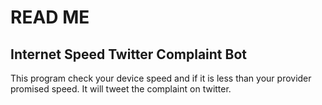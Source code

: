 # READ ME

## Internet Speed Twitter Complaint Bot

This program check your device speed and if it is less than your provider promised speed. It will tweet the complaint on twitter.
